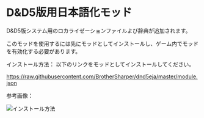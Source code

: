 # D&D5版用日本語化モッド
D&D5版システム用のロカライゼーションファイルよび辞典が追加されます。

このモッドを使用するには先にモッドとしてインストールし、ゲーム内でモッドを有効化する必要があります。

インストール方法：
以下のリンクをモッドとしてインストールしてください。

https://raw.githubusercontent.com/BrotherSharper/dnd5eja/master/module.json


参考画像：

![インストール方法](https://i.imgur.com/4zYL873.jpg)